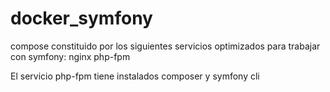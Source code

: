 # docker_symfony
compose constituido por los siguientes servicios optimizados para trabajar con symfony:
nginx 
php-fpm

El servicio php-fpm tiene instalados composer y symfony cli
